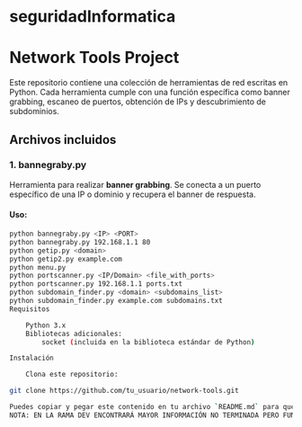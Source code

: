 # seguridadInformatica
# Network Tools Project

Este repositorio contiene una colección de herramientas de red escritas en Python. Cada herramienta cumple con una función específica como banner grabbing, escaneo de puertos, obtención de IPs y descubrimiento de subdominios.

## Archivos incluidos

### 1. **bannegraby.py**
Herramienta para realizar **banner grabbing**. Se conecta a un puerto específico de una IP o dominio y recupera el banner de respuesta.

#### Uso:
```bash
python bannegraby.py <IP> <PORT>
python bannegraby.py 192.168.1.1 80
python getip.py <domain>
python getip2.py example.com
python menu.py
python portscanner.py <IP/Domain> <file_with_ports>
python portscanner.py 192.168.1.1 ports.txt
python subdomain_finder.py <domain> <subdomains_list>
python subdomain_finder.py example.com subdomains.txt
Requisitos

    Python 3.x
    Bibliotecas adicionales:
        socket (incluida en la biblioteca estándar de Python)

Instalación

    Clona este repositorio:

git clone https://github.com/tu_usuario/network-tools.git

Puedes copiar y pegar este contenido en tu archivo `README.md` para que aparezca en tu repositorio.
NOTA: EN LA RAMA DEV ENCONTRARÁ MAYOR INFORMACIÓN NO TERMINADA PERO FUNCIONAL
